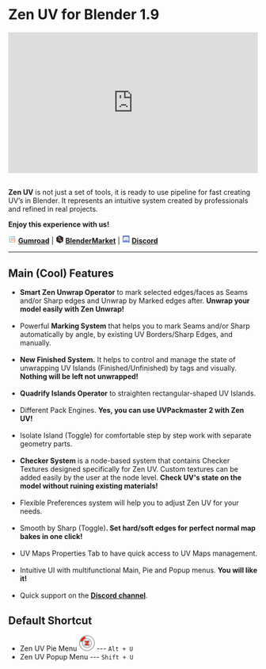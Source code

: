 # Zen UV for Blender 1.9
<!-- [![Zen UV Introduction](img/cover--eng.png)](https://www.youtube.com/watch?v=ook2eFfH724) -->
<!-- blank line -->
<div style="position: relative; width: 100%; height: 0; padding-bottom: 56.25%;">
<iframe src="https://www.youtube.com/embed/yZ-rRiE-8us" style="position: absolute; top: 0; left: 0; width: 100%; height: 100%;" allowfullscreen="" seamless="" frameborder="0"></iframe>
</div>
<!-- blank line -->
<br>
<!-- blank line -->

**Zen UV** is not just a set of tools, it is ready to use pipeline for fast creating UV’s in Blender. It represents an intuitive system created by professionals and refined in real projects.

**Enjoy this experience with us!**

![Gumroad](img/icons/services/gumroad-16.png) [**Gumroad**](https://gumroad.com/l/ZenUV) | ![BlenderMarket](img/icons/services/blendermarket-16.png) [**BlenderMarket**](https://www.blendermarket.com/products/zen-uv) | ![Discord](img/icons/services/discord-16.png) [**Discord**](https://discord.gg/wGpFeME)

<!-- blank line -->
----
<!-- blank line -->
## Main (Cool) Features

- **Smart Zen Unwrap Operator** to mark selected edges/faces as Seams and/or Sharp edges and Unwrap by Marked edges after. **Unwrap your model easily with Zen Unwrap!**
<br><br>
- Powerful **Marking System** that helps you to mark Seams and/or Sharp automatically by angle, by existing UV Borders/Sharp Edges, and manually.
<br><br>
- **New Finished System.** It helps to control and manage the state of unwrapping UV Islands (Finished/Unfinished) by tags and visually. **Nothing will be left not unwrapped!**
<br><br>
- **Quadrify Islands Operator** to straighten rectangular-shaped UV Islands.
<br><br>
- Different Pack Engines. **Yes, you can use UVPackmaster 2 with Zen UV!**
<br><br>
- Isolate Island (Toggle) for comfortable step by step work with separate geometry parts.
<br><br>
- **Checker System** is a node-based system that contains Checker Textures designed specifically for Zen UV. Custom textures can be added easily by the user at the node level. **Check UV's state on the model without ruining existing materials!**
<br><br>
- Flexible Preferences system will help you to adjust Zen UV for your needs.
<br><br>
- Smooth by Sharp (Toggle)**. Set hard/soft edges for perfect normal map bakes in one click!**
<br><br>
- UV Maps Properties Tab to have quick access to UV Maps management.
<br><br>
- Intuitive UI with multifunctional Main, Pie and Popup menus. **You will like it!**
<br><br>
- Quick support on the [**Discord channel**](https://discord.gg/wGpFeME).

## Default Shortcut
- Zen UV Pie Menu ![Zen UV Pie Menu](img/icons/zen-uv@2x.png) --- `Alt + U`
- Zen UV Popup Menu --- `Shift + U`